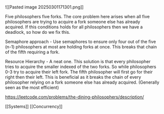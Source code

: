 
![[Pasted image 20250301171301.png]]

Five philosophers five forks. The core problem here arises when all five philosophers are trying to acquire a fork someone else has already acquired. If this conditions holds for all philosophers then we have a deadlock, so how do we fix this.

Semaphore approach - Use semaphores to ensure only four out of the five (n-1) philosophers at most are holding forks at once. This breaks that chain of the fifth requiring a fork.

Resource Hierarchy - A neat one. This solution is that every philosopher tries to acquire the smaller indexed of the two forks. So while philosophers 0-3 try to acquire their left fork. The fifth philosopher will first go for their right then their left. This is beneficial as it breaks the chain of every philosopher relying on a fork someone else has already acquired. (Generally seen as the most efficient)


https://leetcode.com/problems/the-dining-philosophers/description/


[[Systems]] [[Concurrency]]